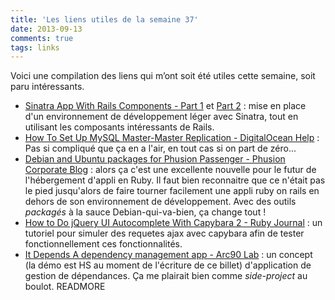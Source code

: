 ```yaml
---
title: 'Les liens utiles de la semaine 37'
date: 2013-09-13
comments: true
tags: links
---
```

Voici une compilation des liens qui m’ont soit été utiles cette semaine, soit paru intéressants.

- [Sinatra App With Rails Components - Part 1](http://www.rkcudjoe.com/sinatra-app-with-rails-components-part-1) et [Part 2](http://www.rkcudjoe.com/sinatra-app-with-rails-components-part-2) : mise en place d'un environnement de développement léger avec Sinatra, tout en utilisant les composants intéressants de Rails.
- [How To Set Up MySQL Master-Master Replication - DigitalOcean Help](https://www.digitalocean.com/community/articles/how-to-set-up-mysql-master-master-replication) : Pas si compliqué que ça en a l'air, en tout cas si on part de zéro...
- [Debian and Ubuntu packages for Phusion Passenger - Phusion Corporate Blog](http://blog.phusion.nl/2013/09/11/debian-and-ubuntu-packages-for-phusion-passenger/) : alors ça c'est une excellente nouvelle pour le futur de l'hébergement d'appli en Ruby. Il faut bien reconnaitre que ce n'était pas le pied jusqu'alors de faire tourner facilement une appli ruby on rails en dehors de son environnement de développement. Avec des outils _packagés_ à la sauce Debian-qui-va-bien, ça change tout !
- [How to Do jQuery UI Autocomplete With Capybara 2 - Ruby Journal](http://ruby-journal.com/how-to-do-jqueryui-autocomplete-with-capybara-2/) : un tutoriel pour simuler des requetes ajax avec capybara afin de tester fonctionnellement ces fonctionnalités.
- [It Depends A dependency management app - Arc90 Lab](http://lab.arc90.com/2013/03/08/it-depends/) : un concept (la démo est HS au moment de l'écriture de ce billet) d'application de gestion de dépendances. Ça me plairait bien comme _side-project_ au boulot.
READMORE
